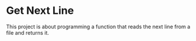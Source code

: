 # Get Next Line
This project is about programming a function that reads the next line from a file and returns it.
